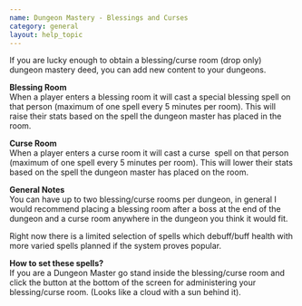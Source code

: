 ```yaml
---
name: Dungeon Mastery - Blessings and Curses
category: general
layout: help_topic
---
```

If you are lucky enough to obtain a blessing/curse room (drop only) dungeon mastery deed, you can add new content to your dungeons.

**Blessing Room**  
When a player enters a blessing room it will cast a special blessing spell on that person (maximum of one spell every 5 minutes per room). This will raise their stats based on the spell the dungeon master has placed in the room.

**Curse Room**  
When a player enters a curse room it will cast a curse  spell on that person (maximum of one spell every 5 minutes per room). This will lower their stats based on the spell the dungeon master has placed on the room.

**General Notes**  
You can have up to two blessing/curse rooms per dungeon, in general I would recommend placing a blessing room after a boss at the end of the dungeon and a curse room anywhere in the dungeon you think it would fit.

Right now there is a limited selection of spells which debuff/buff health with more varied spells planned if the system proves popular.

**How to set these spells?**  
If you are a Dungeon Master go stand inside the blessing/curse room and click the button at the bottom of the screen for administering your blessing/curse room. (Looks like a cloud with a sun behind it).